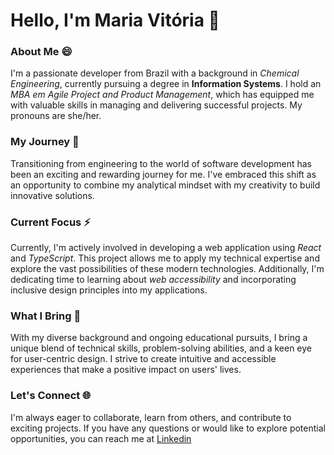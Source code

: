 # Hello, I'm Maria Vitória 👋

### About Me 😄

I'm a passionate developer from Brazil with a background in *Chemical Engineering*, currently pursuing a degree in **Information Systems**. I hold an *MBA em Agile Project and Product Management*, which has equipped me with valuable skills in managing and delivering successful projects. My pronouns are she/her.

### My Journey 🚀

Transitioning from engineering to the world of software development has been an exciting and rewarding journey for me. I've embraced this shift as an opportunity to combine my analytical mindset with my creativity to build innovative solutions.

### Current Focus ⚡

Currently, I'm actively involved in developing a web application using *React* and *TypeScript*. This project allows me to apply my technical expertise and explore the vast possibilities of these modern technologies. Additionally, I'm dedicating time to learning about *web accessibility* and incorporating inclusive design principles into my applications.

### What I Bring 💪

With my diverse background and ongoing educational pursuits, I bring a unique blend of technical skills, problem-solving abilities, and a keen eye for user-centric design. I strive to create intuitive and accessible experiences that make a positive impact on users' lives.

### Let's Connect 🌐

I'm always eager to collaborate, learn from others, and contribute to exciting projects. If you have any questions or would like to explore potential opportunities, you can reach me at [Linkedin](https://www.linkedin.com/in/m-vitoria-vasconcelos)
